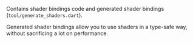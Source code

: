 Contains shader bindings code and generated shader bindings (`tool/generate_shaders.dart`).

Generated shader bindings allow you to use shaders in a type-safe way, without sacrificing a lot on performance.
